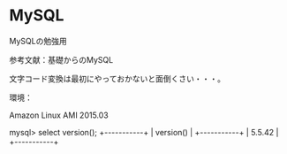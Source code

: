 # MySQL
MySQLの勉強用

参考文献：基礎からのMySQL

文字コード変換は最初にやっておかないと面倒くさい・・・。

環境：

Amazon Linux AMI 2015.03 

mysql> select version();
+-----------+
| version() |
+-----------+
| 5.5.42    |
+-----------+
